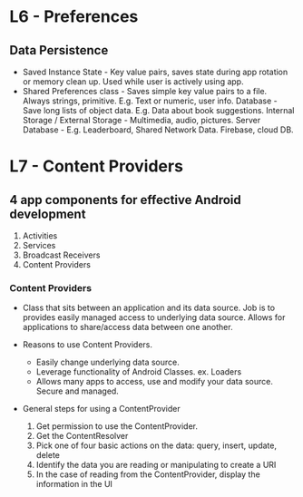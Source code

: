 # L6 - Preferences

## Data Persistence

* Saved Instance State - Key value pairs, saves state during app rotation or memory clean up. Used while user is actively using app.
* Shared Preferences class - Saves simple key value pairs to a file. Always strings, primitive. E.g. Text or numeric, user info.
Database - Save long lists of object data. E.g. Data about book suggestions.
Internal Storage / External Storage - Multimedia, audio, pictures.
Server Database - E.g. Leaderboard, Shared Network Data. Firebase, cloud DB.


# L7 - Content Providers

## 4 app components for effective Android development
1. Activities
2. Services
3. Broadcast Receivers
4. Content Providers

### Content Providers
- Class that sits between an application and its data source. Job is to provides easily managed access to underlying data source. Allows for applications to share/access data between one another.
- Reasons to use Content Providers.
	- Easily change underlying data source.
	- Leverage functionality of Android Classes. ex. Loaders
	- Allows many apps to access, use and modify your data source. Secure and managed.
	
- General steps for using a ContentProvider
	1. Get permission to use the ContentProvider.
	2. Get the ContentResolver
	3. Pick one of four basic actions on the data: query, insert, update, delete
	4. Identify the data you are reading or manipulating to create a URI
	5. In the case of reading from the ContentProvider, display the information in the UI


